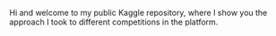 Hi and welcome to my public Kaggle repository, where I show you the approach I took to different competitions in the platform. 

<!---
amontesdeoca1982/amontesdeoca1982 is a ✨ special ✨ repository because its `README.md` (this file) appears on your GitHub profile.
You can click the Preview link to take a look at your changes.
--->
